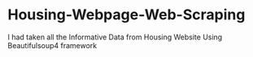 # Housing-Webpage-Web-Scraping
I had taken all the Informative Data from Housing Website Using Beautifulsoup4 framework
